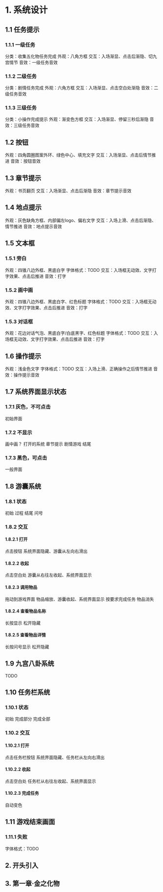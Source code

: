# 1. 系统设计
## 1.1 任务提示
### 1.1.1 一级任务
分类：收集五化物任务完成
外观：八角方框
交互：入场渐显、点击后渐隐、切九宫情节
音效：一级任务音效
### 1.1.2 二级任务
分类：剧情任务完成
外观：六角方框
交互：入场渐显、点击空白处渐隐
音效：二级任务音效
### 1.1.3 三级任务
分类：小操作完成提示
外观：渐变色方框
交互：入场渐显、停留三秒后渐隐
音效：三级任务音效

## 1.2 按钮
外观：四角圆圈图案外环、绿色中心、填充文字
交互：入场渐显、点击后情节推进
音效：按钮音效

## 1.3 章节提示
外观：书页翻页
交互：入场渐显、点击后渐隐
音效：章节提示音效

## 1.4 地点提示
外观：灰色缺角方框、内部偏左logo、偏右文字
交互：入场上滑、点击后渐隐、情节推进
音效：地点提示音效

## 1.5 文本框
### 1.5.1 旁白
外观：四锥八边外框、黑底白字
字体格式：TODO
交互：入场框无动效、文字打字效果、点击后推进
音效：打字

### 1.5.2 画中画
外观：四锥八边外框、黑底白字、红色标题
字体格式：TODO
交互：入场框无动效、文字打字效果、点击后推进
音效：打字

### 1.5.3 对话框
外观：花边对话气泡、黑底白字/白底黑字、红色标题
字体格式：TODO
交互：入场框无动效、文字打字效果、点击后推进
音效：打字

## 1.6 操作提示
外观：浅金色文字
字体格式：TODO
交互：入场上滑、正确操作之后情节推进
音效：操作提示音效

## 1.7 系统界面显示状态
### 1.7.1 灰色，不可点击
初始界面

### 1.7.2 不显示
画中画？
打开的系统
章节提示
剧情游戏
结尾

### 1.7.3 黑色，可点击
一般界面

## 1.8 游囊系统
### 1.8.1 状态
初始
过程
结尾
问号

### 1.8.2 交互
#### 1.8.2.1 打开
点击按钮
系统界面隐藏、游囊从左向右滑出

#### 1.8.2.2 收起
点击空白处
游囊从右往左收起、系统界面显示

#### 1.8.2.3 调用物品
拖动到游戏界面
物品缩放、游囊收起、系统界面显示
按要求完成任务
物品消失

#### 1.8.2.4 查看物品名称
长按显示
松开隐藏

#### 1.8.2.5 查看物品详情
长按问号显示
松开隐藏

## 1.9 九宫八卦系统
TODO

## 1.10 任务栏系统
### 1.10.1 状态
初始
完成部分
完成全部

### 1.10.2 交互
#### 1.10.2.1 打开
点击任务栏按钮
系统界面隐藏、任务栏从左向右滑出

#### 1.10.2.2 收起
点击空白处
任务栏从右往左收起、系统界面显示

#### 1.10.2.3 完成任务
自动变色

## 1.11 游戏结束画面
### 1.11.1 失败
字体格式：TODO

## 2. 开头引入

## 3. 第一章·金之化物
